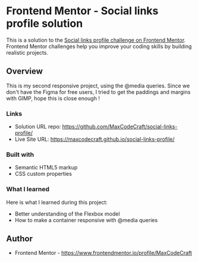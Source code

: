 # Frontend Mentor - Social links profile solution

This is a solution to the [Social links profile challenge on Frontend Mentor](https://www.frontendmentor.io/challenges/social-links-profile-UG32l9m6dQ). Frontend Mentor challenges help you improve your coding skills by building realistic projects. 

## Overview

This is my second responsive project, using the @media queries. Since we don't have the Figma for free users, I tried to get the paddings and margins with GIMP, hope this is close enough !

### Links

- Solution URL repo: https://github.com/MaxCodeCraft/social-links-profile/
- Live Site URL: https://maxcodecraft.github.io/social-links-profile/

### Built with

- Semantic HTML5 markup
- CSS custom properties

### What I learned

Here is what I learned during this project:
- Better understanding of the Flexbox model
- How to make a container responsive with @media queries

## Author

- Frontend Mentor - https://www.frontendmentor.io/profile/MaxCodeCraft